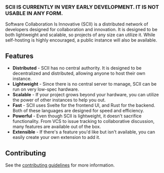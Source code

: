 ### SCII IS CURRENTLY IN VERY EARLY DEVELOPMENT. IT IS NOT USABLE IN ANY FORM.

Software Collaboration Is Innovative (SCII) is a distributed network of developers designed for collaboration and innovation. It is designed to be both lightweight and scalable, so projects of any size can utilize it. While self-hosting is highly encouraged, a public instance will also be available.

## Features

- **Distributed** - SCII has no central authority. It is designed to be decentralized and distributed, allowing anyone to host their own instance.
- **Lightweight** - Since there is no central server to manage, SCII can be run on very low-spec hardware.
- **Scalable** - If your project grows beyond your hardware, you can utilize the power of other instances to help you out.
- **Fast** - SCII uses Svelte for the frontend UI, and Rust for the backend. Both of these languages are designed for speed and efficiency.
- **Powerful** - Even though SCII is lightweight, it doesn't sacrifice functionality. From VCS to issue tracking to collaborative discussion, many features are available out of the box.
- **Extensible** - If there's a feature you'd like but isn't available, you can easily create your own extension to add it.

## Contributing

See the [contributing guidelines](CONTRIBUTING.md) for more information.
